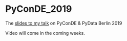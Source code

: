 # PyConDE_2019
The [slides to my talk](https://docs.google.com/presentation/d/1JTwgYQpPoeI0MfRJ1DMK6KDkpUz9nsBj1l5I-YjjP-o/edit?usp=sharing) on PyConDE &amp; PyData Berlin 2019

Video will come in the coming weeks.
